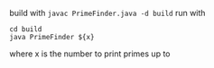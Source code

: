 build with `javac PrimeFinder.java -d build`
run with
```
cd build
java PrimeFinder ${x}
```

where x is the number to print primes up to
